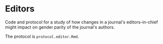 # Editors
Code and protocol for a study of how changes in a journal's editors-in-chief might impact on gender parity of the journal's authors.

The protocol is `protocol.editor.Rmd`.
